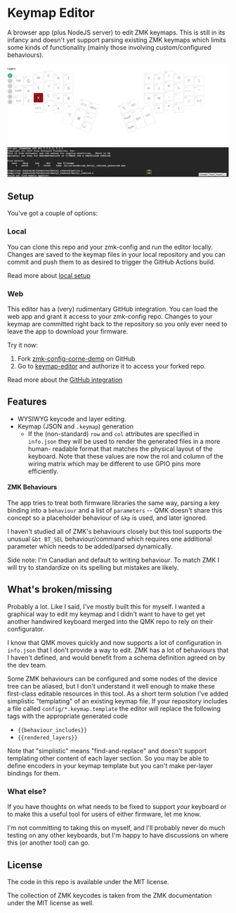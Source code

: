 # Keymap Editor

A browser app (plus NodeJS server) to edit ZMK keymaps. This is still in its
infancy and doesn't yet support parsing existing ZMK keymaps which limits some
kinds of functionality (mainly those involving custom/configured behaviours).

![Screenshot](editor-screenshot.png)

## Setup

You've got a couple of options:

### Local

You can clone this repo and your zmk-config and run the editor locally. Changes
are saved to the keymap files in your local repository and you can commit and
push them to as desired to trigger the GitHub Actions build.

Read more about [local setup](running-locally.md)

### Web

This editor has a (very) rudimentary GitHub integration. You can load the web
app and grant it access to your zmk-config repo. Changes to your keymap are
committed right back to the repository so you only ever need to leave the app to
download your firmware.

Try it now:

1. Fork [zmk-config-corne-demo] on GitHub
2. Go to [keymap-editor] and authorize it to access your forked repo.

Read more about the [GitHub integration](api/services/github/README.md)


## Features

* WYSIWYG keycode and layer editing.
* Keymap (JSON and `.keymap`) generation
  * If the (non-standard) `row` and `col` attributes are specified in
    `info.json` they will be used to render the generated files in a more human-
    readable format that matches the physical layout of the keyboard. Note that
    these values are now the rol and column of the wiring matrix which may be
    different to use GPIO pins more efficiently.

#### ZMK Behaviours

The app tries to treat both firmware libraries the same way, parsing a key
binding into a `behaviour` and a list of `parameters` -- QMK doesn't share this
concept so a placeholder behaviour of `&kp` is used, and later ignored.

I haven't studied all of ZMK's behaviours closely but this tool supports the
unusual `&bt BT_SEL` behaviour/command which requires one additional parameter
which needs to be added/parsed dynamically.

Side note: I'm Canadian and default to writing behavio*ur*. To match ZMK I will
try to standardize on its spelling but mistakes are likely.


## What's broken/missing

Probably a lot. Like I said, I've mostly built this for myself. I wanted a
graphical way to edit my keymap and I didn't want to have to get yet another
handwired keyboard merged into the QMK repo to rely on their configurator.

I know that QMK moves quickly and now  supports a lot of configuration in
`info.json` that I don't provide a way to edit. ZMK has a lot of behaviours that
I haven't defined, and would benefit from a schema definition agreed on by the
dev team.

Some ZMK behaviours can be configured and some nodes of the device tree can be
aliased, but I don't understand it well enough to make these first-class
editable resources in this tool. As a short term solution I've added simplistic
"templating" of an existing keymap file. If your repository includes a file
called `config/*.keymap.template` the editor will replace the following tags
with the appropriate generated code

* `{{behaviour_includes}}`
* `{{rendered_layers}}`

Note that "simplistic" means "find-and-replace" and doesn't support templating
other content of each layer section. So you may be able to define encoders in
your keymap template but you can't make per-layer bindings for them.

### What else?

If you have thoughts on what needs to be fixed to support _your_ keyboard or to
make this a useful tool for users of either firmware, let me know.

I'm not committing to taking this on myself, and I'll probably never do much
testing on any other keyboards, but I'm happy to have discussions on where this
(or another tool) can go.


## License

The code in this repo is available under the MIT license.

The collection of ZMK keycodes is taken from the ZMK documentation under the MIT
license as well.

[keymap-editor]: https://nickcoutsos.github.io/keymap-editor/
[zmk-config-corne-demo]: https://github.com/nickcoutsos/zmk-config-corne-demo

